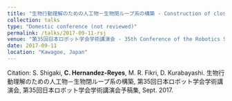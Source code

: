 ```yaml
---
title: "生物行動理解のための人工物－生物閉ループ系の構築 - Construction of closed loop animal-machine device to analyze biological behavior"
collection: talks
type: "Domestic conference (not reviewed)"
permalink: /talks/2017-09-11-rsj
venue: "第35回日本ロボット学会学術講演会 - 35th Conference of the Robotics Society of Japan"
date: 2017-09-11
location: "Kawagoe, Japan"
---
```


Citation: S. Shigaki, **C. Hernandez-Reyes**, M. R. Fikri, D. Kurabayashi. 生物行動理解のための人工物－生物閉ループ系の構築, 第35回日本ロボット学会学術講演会, 第35回日本ロボット学会学術講演会予稿集, Sept. 2017. 
